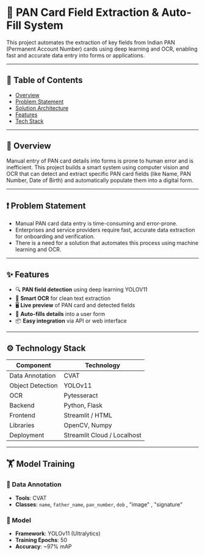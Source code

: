 # 🧾 PAN Card Field Extraction & Auto-Fill System

This project automates the extraction of key fields from Indian PAN (Permanent Account Number) cards using deep learning and OCR, enabling fast and accurate data entry into forms or applications.

---

## 📌 Table of Contents

- [Overview](#overview)
- [Problem Statement](#problem-statement)
- [Solution Architecture](#solution-architecture)
- [Features](#features)
- [Tech Stack](#tech-stack)

---

## 🧠 Overview

Manual entry of PAN card details into forms is prone to human error and is inefficient. This project builds a smart system using computer vision and OCR that can detect and extract specific PAN card fields (like Name, PAN Number, Date of Birth) and automatically populate them into a digital form.

---

## ❗ Problem Statement

- Manual PAN card data entry is time-consuming and error-prone.
- Enterprises and service providers require fast, accurate data extraction for onboarding and verification.
- There is a need for a solution that automates this process using machine learning and OCR.

---

    
## ✨ Features

- 🔍 **PAN field detection** using deep learning YOLOV11
- 🧠 **Smart OCR** for clean text extraction
- 🖥️ **Live preview** of PAN card and detected fields
- 📝 **Auto-fills details** into a user form
- 📦 **Easy integration** via API or web interface

---

## ⚙️ Technology Stack

| Component         | Technology        |
|------------------|-------------------|
| Data Annotation   | CVAT              |
| Object Detection  | YOLOv11           |
| OCR               | Pytesseract       |
| Backend           | Python, Flask     |
| Frontend          | Streamlit / HTML  |
| Libraries         | OpenCV, Numpy     |
| Deployment        | Streamlit Cloud / Localhost |

---

## 🏋️ Model Training

### 📌 Data Annotation
- **Tools**: CVAT
- **Classes**: `name`, `father_name`, `pan_number`, `dob` , "image" , "signature"

### 🤖 Model
- **Framework**: YOLOv11 (Ultralytics)
- **Training Epochs**: 50
- **Accuracy**: ~97% mAP


